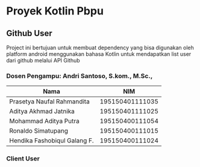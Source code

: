 # Proyek Kotlin Pbpu

## Github User
Project ini bertujuan untuk membuat dependency yang bisa digunakan oleh platform android menggunakan bahasa Kotlin untuk mendapatkan list user dari github melalui API Github

### Dosen Pengampu: Andri Santoso, S.kom., M.Sc.,

| Nama | NIM |
| --- | --- |
| Prasetya Naufal Rahmandita | 195150401111035 |
| Aditya Akhmad Jatnika | 195150401111025 |
| Mohammad Aditya Putra | 195150400111054 |
| Ronaldo Simatupang | 195150400111015 |
| Hendika Fashobiqul Galang F. | 195150400111024 |

### Client User

